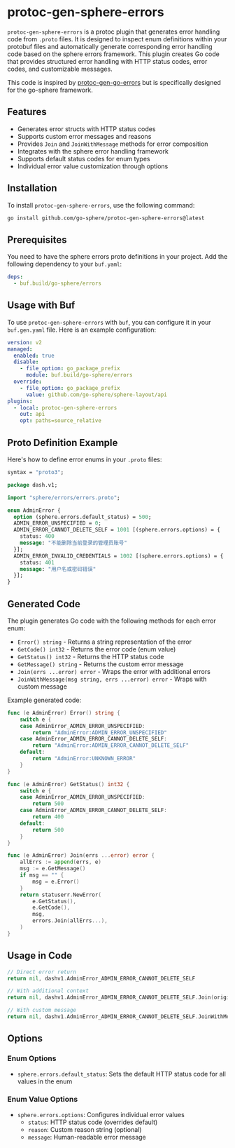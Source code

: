 # protoc-gen-sphere-errors

`protoc-gen-sphere-errors` is a protoc plugin that generates error handling code from `.proto` files. It is designed to inspect enum definitions within your protobuf files and automatically generate corresponding error handling code based on the sphere errors framework. This plugin creates Go code that provides structured error handling with HTTP status codes, error codes, and customizable messages.

This code is inspired by [protoc-gen-go-errors](https://github.com/go-kratos/kratos/tree/main/cmd/protoc-gen-go-errors) but is specifically designed for the go-sphere framework.

## Features

- Generates error structs with HTTP status codes
- Supports custom error messages and reasons
- Provides `Join` and `JoinWithMessage` methods for error composition
- Integrates with the sphere error handling framework
- Supports default status codes for enum types
- Individual error value customization through options

## Installation

To install `protoc-gen-sphere-errors`, use the following command:

```bash
go install github.com/go-sphere/protoc-gen-sphere-errors@latest
```

## Prerequisites

You need to have the sphere errors proto definitions in your project. Add the following dependency to your `buf.yaml`:

```yaml
deps:
  - buf.build/go-sphere/errors
```

## Usage with Buf

To use `protoc-gen-sphere-errors` with `buf`, you can configure it in your `buf.gen.yaml` file. Here is an example configuration:

```yaml
version: v2
managed:
  enabled: true
  disable:
    - file_option: go_package_prefix
      module: buf.build/go-sphere/errors
  override:
    - file_option: go_package_prefix
      value: github.com/go-sphere/sphere-layout/api
plugins:
  - local: protoc-gen-sphere-errors
    out: api
    opt: paths=source_relative
```

## Proto Definition Example

Here's how to define error enums in your `.proto` files:

```protobuf
syntax = "proto3";

package dash.v1;

import "sphere/errors/errors.proto";

enum AdminError {
  option (sphere.errors.default_status) = 500;
  ADMIN_ERROR_UNSPECIFIED = 0;
  ADMIN_ERROR_CANNOT_DELETE_SELF = 1001 [(sphere.errors.options) = {
    status: 400
    message: "不能删除当前登录的管理员账号"
  }];
  ADMIN_ERROR_INVALID_CREDENTIALS = 1002 [(sphere.errors.options) = {
    status: 401
    message: "用户名或密码错误"
  }];
}
```

## Generated Code

The plugin generates Go code with the following methods for each error enum:

- `Error() string` - Returns a string representation of the error
- `GetCode() int32` - Returns the error code (enum value)
- `GetStatus() int32` - Returns the HTTP status code
- `GetMessage() string` - Returns the custom error message
- `Join(errs ...error) error` - Wraps the error with additional errors
- `JoinWithMessage(msg string, errs ...error) error` - Wraps with custom message

Example generated code:

```go
func (e AdminError) Error() string {
    switch e {
    case AdminError_ADMIN_ERROR_UNSPECIFIED:
        return "AdminError:ADMIN_ERROR_UNSPECIFIED"
    case AdminError_ADMIN_ERROR_CANNOT_DELETE_SELF:
        return "AdminError:ADMIN_ERROR_CANNOT_DELETE_SELF"
    default:
        return "AdminError:UNKNOWN_ERROR"
    }
}

func (e AdminError) GetStatus() int32 {
    switch e {
    case AdminError_ADMIN_ERROR_UNSPECIFIED:
        return 500
    case AdminError_ADMIN_ERROR_CANNOT_DELETE_SELF:
        return 400
    default:
        return 500
    }
}

func (e AdminError) Join(errs ...error) error {
    allErrs := append(errs, e)
    msg := e.GetMessage()
    if msg == "" {
        msg = e.Error()
    }
    return statuserr.NewError(
        e.GetStatus(),
        e.GetCode(),
        msg,
        errors.Join(allErrs...),
    )
}
```

## Usage in Code

```go
// Direct error return
return nil, dashv1.AdminError_ADMIN_ERROR_CANNOT_DELETE_SELF

// With additional context
return nil, dashv1.AdminError_ADMIN_ERROR_CANNOT_DELETE_SELF.Join(originalErr)

// With custom message
return nil, dashv1.AdminError_ADMIN_ERROR_CANNOT_DELETE_SELF.JoinWithMessage("Additional context", originalErr)
```

## Options

### Enum Options

- `sphere.errors.default_status`: Sets the default HTTP status code for all values in the enum

### Enum Value Options

- `sphere.errors.options`: Configures individual error values
  - `status`: HTTP status code (overrides default)
  - `reason`: Custom reason string (optional)
  - `message`: Human-readable error message

